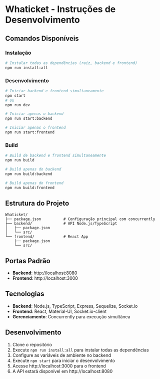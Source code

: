 # Whaticket - Instruções de Desenvolvimento

## Comandos Disponíveis

### Instalação
```bash
# Instalar todas as dependências (raiz, backend e frontend)
npm run install:all
```

### Desenvolvimento
```bash
# Iniciar backend e frontend simultaneamente
npm start
# ou
npm run dev

# Iniciar apenas o backend
npm run start:backend

# Iniciar apenas o frontend
npm run start:frontend
```

### Build
```bash
# Build de backend e frontend simultaneamente
npm run build

# Build apenas do backend
npm run build:backend

# Build apenas do frontend
npm run build:frontend
```

## Estrutura do Projeto

```
Whaticket/
├── package.json          # Configuração principal com concurrently
├── backend/              # API Node.js/TypeScript
│   ├── package.json
│   └── src/
└── frontend/             # React App
    ├── package.json
    └── src/
```

## Portas Padrão

- **Backend**: http://localhost:8080
- **Frontend**: http://localhost:3000

## Tecnologias

- **Backend**: Node.js, TypeScript, Express, Sequelize, Socket.io
- **Frontend**: React, Material-UI, Socket.io-client
- **Gerenciamento**: Concurrently para execução simultânea

## Desenvolvimento

1. Clone o repositório
2. Execute `npm run install:all` para instalar todas as dependências
3. Configure as variáveis de ambiente no backend
4. Execute `npm start` para iniciar o desenvolvimento
5. Acesse http://localhost:3000 para o frontend
6. A API estará disponível em http://localhost:8080 